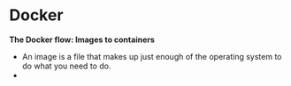 # Docker
**The Docker flow: Images to containers**

 - An image is a file that makes up just enough of the operating system to do what you need to do.
 - 